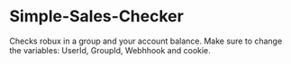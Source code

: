 # Simple-Sales-Checker

Checks robux in a group and your account balance.
Make sure to change the variables: UserId, GroupId, Webhhook and cookie.
